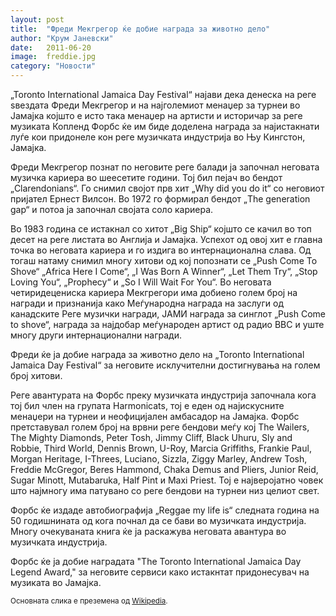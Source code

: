 ```yaml
---
layout: post
title:  "Фреди Мекгрегор ќе добие награда за животно дело"
author: "Крум Јаневски"
date:   2011-06-20
image:  freddie.jpg
category: "Новости"
---
```


„Toronto International Jamaica Day Festival“ најави дека денеска на реге ѕвездата Фреди Мекгрегор и на најголемиот 
менаџер за турнеи во Jамајка којшто е исто така менаџер на артисти и историчар за реге музиката Копленд Форбс ќе им 
биде доделена награда за најистакнати луѓе кои придонеле кон реге музичката индустрија во Њу Кингстон, Јамајка.

Фреди Мекгрегор познат по неговите реге балади ја започнал неговата музичка кариера во шеесетите години. Тој бил пејач 
во бендот „Clarendonians“. Го снимил својот прв хит „Why did you do it“ со неговиот пријател Ернест Вилсон. Во 1972 го 
формирал бендот „The generation gap“ и потоа ја започнал својата соло кариера. 

Во 1983 година се истакнал со хитот „Big Ship“ којшто се качил во топ десет на реге листата во Англија и Јамајка. 
Успехот од овој хит е главна точка во неговата кариера и го издига во интернационална слава. Од тогаш натаму снимил 
многу хитови од кој попознати се „Push Come To Shove“ „Africa Here I Come“, „I Was Born A Winner“, „Let Them Try“, 
„Stop Loving You“, „Prophecy“ и „So I Will Wait For You“. Во неговата четиридецениска кариера Мекгрегори има добиено 
голем број на награди и признанија како Меѓународна награда на заслуги од канадските Реге музички награди, ЈАМИ награда 
за синглот „Push Come to shove“, награда за најдобар меѓународен артист од радио BBC и уште многу други интернационални 
награди.

Фреди ќе ја добие награда за животно дело на „Toronto International Jamaica Day Festival“ за неговите исклучителни 
достигнувања на голем број хитови.

Реге авантурата на Форбс преку музичката индустрија започнала кога тој бил член на групата Harmonicats, тој е еден од 
најискусните менаџери на турнеи и неофицијален амбасадор на Јамајка. Форбс претставувал голем број на врвни реге 
бендови меѓу кој The Wailers, The Mighty Diamonds, Peter Tosh, Jimmy Cliff, Black Uhuru, Sly and Robbie, Third World, 
Dennis Brown, U-Roy, Marcia Griffiths, Frankie Paul, Morgan Heritage, I-Threes, Luciano, Sizzla, Ziggy Marley, Andrew 
Tosh, Freddie McGregor, Beres Hammond, Chaka Demus and Pliers, Junior Reid, Sugar Minott, Mutabaruka, Half Pint и Maxi 
Priest. Тој е најверојатно човек што најмногу има патувано со реге бендови на турнеи низ целиот свет.

Форбс ќе издаде автобиографија „Reggae my life is“ следната година на 50 годишнината од кога почнал да се бави во 
музичката индустрија. Многу очекуваната книга ќе ја раскажува неговата авантура во музичката индустрија.

Форбс ќе ја добие наградата "The Toronto International Jamaica Day Legend Award," за неговите сервиси како истакнтат 
придонесувач на музиката во Јамајка.

<small>Основната слика е преземена од [Wikipedia](http://en.wikipedia.org/wiki/File:Freddie_McGregor,_Ruhr_Reggae_Summer_2009.jpg).</small>
